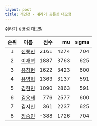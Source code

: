 ```yaml
---
layout: post
title: 개인전 - 쥐라기 공룡섬 대모험
---
```


쥐라기 공룡섬 대모험

| 순위 | 이름 | 점수 | mu | sigma |
|:---:|:---:|---:|---:|---:|
| 1 | [신종민](../shinjongmin) | 2161 | 4274 | 704 |
| 2 | [이재혁](../ijaehyeok) | 1887 | 3763 | 625 |
| 3 | [유창현](../yuchanghyeon) | 1622 | 3423 | 600 |
| 4 | [유영혁](../yuyeonghyeok) | 1363 | 3137 | 591 |
| 5 | [김현민](../gimhyunmin) | 1090 | 2863 | 591 |
| 6 | [김응태](../gimeungtae) | 776 | 2577 | 600 |
| 7 | [김지민](../gimjimin) | 361 | 2237 | 625 |
| 8 | [정승민](../jeongseungmin) | -388 | 1726 | 704 |

